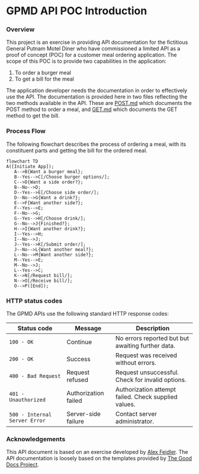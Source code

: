 # GPMD API POC Introduction

### Overview

This project is an exercise in providing API documentation for the fictitious General Putnam Motel Diner who have commissioned a limited API as a proof of concept (POC) for a customer meal ordering application. The scope of this POC is to provide two capabilities in the application:
1. To order a burger meal
2. To get a bill for the meal

The application developer needs the documentation in order to effectively use the API. The documentation is provided here in two files reflecting the two methods available in the API. These are <a href="post.md">POST.md</a> which documents the POST method to order a meal, and <a href="GET.md">GET.md</a> which documents the GET method to get the bill.

### Process Flow
The following flowchart describes the process of ordering a meal, with its constituent parts and getting the bill for the ordered meal.

```mermaid
flowchart TD
A([Initiate App]);
   A-->B{Want a burger meal};
   B--Yes-->C[/Choose burger options/];
   C-->D{Want a side order?};
   B--No-->D;
   D--Yes-->E[/Choose side order/];
   D--No-->G{Want a drink?};
   E-->F{Want another side?};
   F--Yes-->E;
   F--No-->G;
   G--Yes-->H[/Choose drink/];
   G--No-->J{Finished?};
   H-->I{Want another drink?};
   I--Yes-->H;
   I--No-->J;
   J--Yes-->K[/Submit order/];
   J--No-->L{Want another meal?};
   L--No-->M{Want another side?};
   M--Yes-->E;
   M--No-->J;
   L--Yes-->C;
   K-->N[/Request bill/];
   N-->O[/Receive bill/];
   O-->P([End]);
```


### HTTP status codes

The GPMD APIs use the following standard HTTP response codes:

| Status code                    | Message              | Description                                         |
|--------------------------------|----------------------|-----------------------------------------------------|
| `100 - OK`                       | Continue             | No errors reported but but awaiting further data.   |  
| `200 - OK`                       | Success              | Request was received without errors.                      |
| `400 - Bad Request`            | Request refused        | Request unsuccessful. Check for invalid options.  |
| `401 - Unauthorized`           | Authorization failed | Authorization attempt failed. Check supplied values.|
| `500 - Internal Server Error`  | Server-side failure  | Contact server administrator.                       |


### Acknowledgements

This API document is based on an exercise developed by <a href="https://www.linkedin.com/feed/update/urn:li:activity:6626465471241732096/">Alex Feidler</a>. The API documentation is loosely based on the templates provided by <a href="https://thegooddocsproject.dev/">The Good Docs Project</a>.

